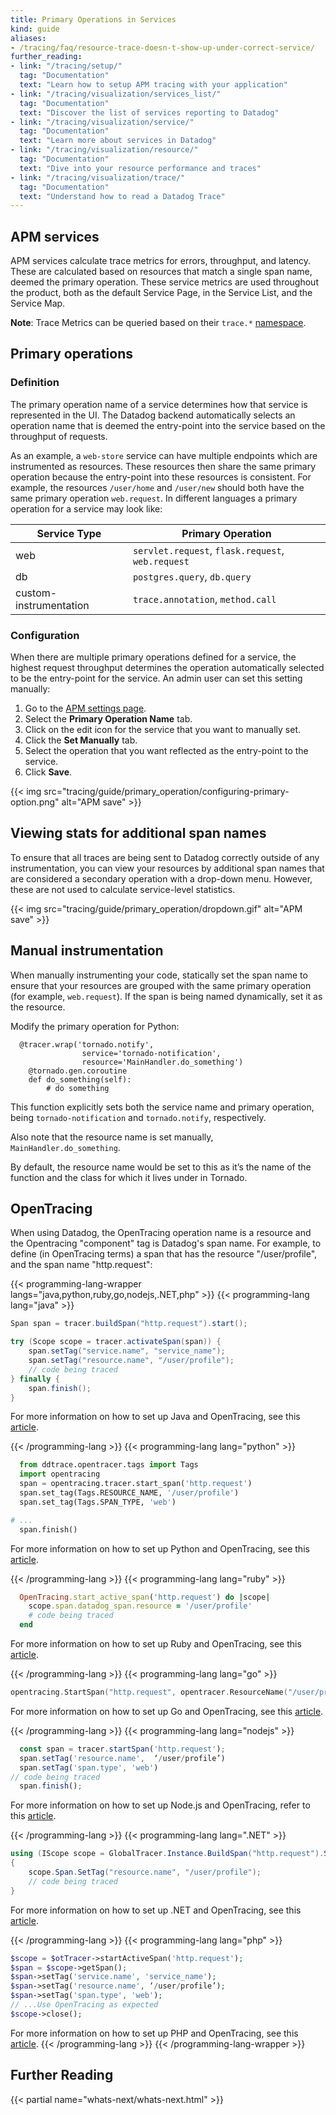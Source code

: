 ```yaml
---
title: Primary Operations in Services
kind: guide
aliases:
- /tracing/faq/resource-trace-doesn-t-show-up-under-correct-service/
further_reading:
- link: "/tracing/setup/"
  tag: "Documentation"
  text: "Learn how to setup APM tracing with your application"
- link: "/tracing/visualization/services_list/"
  tag: "Documentation"
  text: "Discover the list of services reporting to Datadog"
- link: "/tracing/visualization/service/"
  tag: "Documentation"
  text: "Learn more about services in Datadog"
- link: "/tracing/visualization/resource/"
  tag: "Documentation"
  text: "Dive into your resource performance and traces"
- link: "/tracing/visualization/trace/"
  tag: "Documentation"
  text: "Understand how to read a Datadog Trace"
---
```


## APM services

APM services calculate trace metrics for errors, throughput, and latency. These are calculated based on resources that match a single span name, deemed the primary operation. These service metrics are used throughout the product, both as the default Service Page, in the Service List, and the Service Map.

**Note**: Trace Metrics can be queried based on their `trace.*` [namespace][1].

## Primary operations
### Definition

The primary operation name of a service determines how that service is represented in the UI. The Datadog backend automatically selects an operation name that is deemed the entry-point into the service based on the throughput of requests.

As an example, a `web-store` service can have multiple endpoints which are instrumented as resources. These resources then share the same primary operation because the entry-point into these resources is consistent. For example, the resources `/user/home` and `/user/new` should both have the same primary operation `web.request`. In different languages a primary operation for a service may look like:

| Service Type           | Primary Operation                                 |
|------------------------|---------------------------------------------------|
| web                    | `servlet.request`, `flask.request`, `web.request` |
| db                     | `postgres.query`, `db.query`                      |
| custom-instrumentation | `trace.annotation`, `method.call`                 |

### Configuration

When there are multiple primary operations defined for a service, the highest request throughput determines the operation automatically selected to be the entry-point for the service. An admin user can set this setting manually:

1. Go to the [APM settings page][2].
2. Select the **Primary Operation Name** tab.
3. Click on the edit icon for the service that you want to manually set.
4. Click the **Set Manually** tab.
5. Select the operation that you want reflected as the entry-point to the service.
6. Click **Save**.

{{< img src="tracing/guide/primary_operation/configuring-primary-option.png" alt="APM save"  >}}

## Viewing stats for additional span names

To ensure that all traces are being sent to Datadog correctly outside of any instrumentation, you can view your resources by additional span names that are considered a secondary operation with a drop-down menu. However, these are not used to calculate service-level statistics.

{{< img src="tracing/guide/primary_operation/dropdown.gif" alt="APM save"  >}}

## Manual instrumentation

When manually instrumenting your code, statically set the span name to ensure that your resources are grouped with the same primary operation (for example, `web.request`). If the span is being named dynamically, set it as the resource.

Modify the primary operation for Python:

```text
  @tracer.wrap('tornado.notify',
                service='tornado-notification',
                resource='MainHandler.do_something')
    @tornado.gen.coroutine
    def do_something(self):
        # do something
```

This function explicitly sets both the service name and primary operation, being `tornado-notification` and `tornado.notify`, respectively.

Also note that the resource name is set manually, `MainHandler.do_something`.

By default, the resource name would be set to this as it’s the name of the function and the class for which it lives under in Tornado.

## OpenTracing

When using Datadog, the OpenTracing operation name is a resource and the Opentracing "component" tag is Datadog's span name. For example, to define (in OpenTracing terms) a span that has the resource "/user/profile", and the span name "http.request":

{{< programming-lang-wrapper langs="java,python,ruby,go,nodejs,.NET,php" >}}
{{< programming-lang lang="java" >}}



```java
Span span = tracer.buildSpan("http.request").start();

try (Scope scope = tracer.activateSpan(span)) {
    span.setTag("service.name", "service_name");
    span.setTag("resource.name", "/user/profile");
    // code being traced
} finally {
    span.finish();
}

```

For more information on how to set up Java and OpenTracing, see this [article][3].

{{< /programming-lang >}}
{{< programming-lang lang="python" >}}

```python
  from ddtrace.opentracer.tags import Tags
  import opentracing
  span = opentracing.tracer.start_span('http.request')
  span.set_tag(Tags.RESOURCE_NAME, '/user/profile')
  span.set_tag(Tags.SPAN_TYPE, 'web')

# ...
  span.finish()

```

For more information on how to set up Python and OpenTracing, see this [article][4].

{{< /programming-lang >}}
{{< programming-lang lang="ruby" >}}


```ruby
  OpenTracing.start_active_span('http.request') do |scope|
    scope.span.datadog_span.resource = '/user/profile'
    # code being traced
  end
```
For more information on how to set up Ruby and OpenTracing, see this [article][5].

{{< /programming-lang >}}
{{< programming-lang lang="go" >}}


```go
opentracing.StartSpan("http.request", opentracer.ResourceName("/user/profile"))
```

For more information on how to set up Go and OpenTracing, see this [article][6].

{{< /programming-lang >}}
{{< programming-lang lang="nodejs" >}}


```javascript
  const span = tracer.startSpan('http.request');
  span.setTag('resource.name',  ‘/user/profile’)
  span.setTag('span.type', 'web')
// code being traced
  span.finish();
```

For more information on how to set up Node.js and OpenTracing, refer to this [article][7].

{{< /programming-lang >}}
{{< programming-lang lang=".NET" >}}


```csharp
using (IScope scope = GlobalTracer.Instance.BuildSpan("http.request").StartActive(finishSpanOnDispose: true))
{
    scope.Span.SetTag("resource.name", "/user/profile");
    // code being traced
}

```

For more information on how to set up .NET and OpenTracing, see this [article][8].

{{< /programming-lang >}}
{{< programming-lang lang="php" >}}


```php
$scope = $otTracer->startActiveSpan('http.request');
$span = $scope->getSpan();
$span->setTag('service.name', 'service_name');
$span->setTag('resource.name', ‘/user/profile’);
$span->setTag('span.type', 'web');
// ...Use OpenTracing as expected
$scope->close();
```

For more information on how to set up PHP and OpenTracing, see this [article][9].
{{< /programming-lang >}}
{{< /programming-lang-wrapper >}}


## Further Reading

{{< partial name="whats-next/whats-next.html" >}}

[1]: /tracing/guide/metrics_namespace/
[2]: https://app.datadoghq.com/apm/settings
[3]: /tracing/setup_overview/open_standards/java/#opentracing
[4]: /tracing/setup_overview/open_standards/python/#opentracing
[5]: /tracing/setup_overview/open_standards/ruby/#opentracing
[6]: /tracing/setup_overview/open_standards/go/#opentracing
[7]: /tracing/setup_overview/open_standards/nodejs/#opentracing
[8]: /tracing/setup_overview/open_standards/dotnet/#opentracing
[9]: /tracing/setup_overview/open_standards/php/#opentracing
